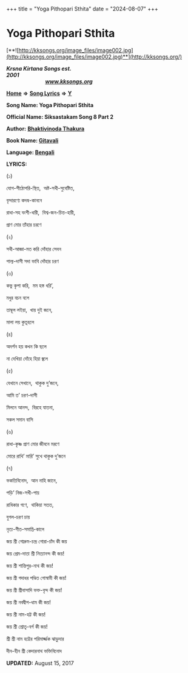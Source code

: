 +++
title = "Yoga Pithopari Sthita"
date = "2024-08-07"
+++

# Yoga Pithopari Sthita
[**![http://kksongs.org/image_files/image002.jpg](http://kksongs.org/image_files/image002.jpg)**](http://kksongs.org/)

**_Krsna Kirtana Songs est. 2001_**                                                                                                                                                 **_www.kksongs.org_**

**[Home](http://kksongs.org/)** **⇒** **[Song Lyrics](http://kksongs.org/lyrics.html)** **⇒** **[Y](http://kksongs.org/songs/song_y.html)**

**Song Name: Yoga Pithopari Sthita**

**Official Name: Siksastakam Song 8 Part 2**

**Author:** [**Bhaktivinoda Thakura**](http://kksongs.org/authors/list/bhaktivinoda.html)

**Book Name: [Gitavali](http://kksongs.org/authors/literature/gitavali.html)**

**Language: [Bengali](http://kksongs.org/language/list/bengali.html)**

**LYRICS:**

(১)

যোগ\-পীঠোপরি\-স্থিত,  অষ্ট\-সখী\-সুবেষ্টিত,

বৃন্দারণ্যে কদম্ব\-কাননে

রাধা\-সহ বংশী\-ধারী,  বিশ্ব\-জন\-চিত্ত\-হারী,

প্রাণ মোর তাঁহার চরণে

(২)

সখী\-আজ্ঞা\-মত করি দোঁহার সেবন

পাল্য\-দাসী সদা ভাবি দোঁহার চরণ

(৩)

কভু কৃপা করি,  মম হস্ত ধরি’,

মধুর বচন বলে

তাম্বূল ল‌ইয়া,  খায় দুই জনে,

মালা লয় কুতূহলে

(৪)

অদর্শন হয় কখন কি ছলে

না দেখিয়া দোঁহে হিয়া জ্বলে

(৫)

যেখানে সেখানে,  থাকুক দু’জনে,

আমি ত’ চরণ\-দাসী

মিলনে আনন্দ,  বিরহে যাতনা,

সকল সমান বাসি

(৬)

রাধা\-কৃষ্ণ প্রাণ মোর জীবনে মরণে

মোরে রাখি’ মারি’ সুখে থাকুক দু’জনে

(৭)

ভকতিবিনোদ,  আন নাহি জানে,

পড়ি’ নিজ\-সখী\-পায়

রাধিকার গণে,  থাকিয়া সতত,

যুগল\-চরণ চায়

নৃত্য\-গীত\-সমাপ্তি\-কালে

জয় শ্রী গোদ্রুম\-চন্দ্র গোরা\-চাঁদ কী জয়

জয় প্রেম\-দাতা শ্রী নিত্যানন্দ কী জয়!

জয় শ্রী শান্তিপুর\-নাথ কী জয়!

জয় শ্রী গদাধর পণ্ডিত গোস্বামী কী জয়!

জয় শ্রী শ্রীবাসাদি ভক্ত\-বৃন্দ কী জয়!

জয় শ্রী নবদ্বীপ\-ধাম কী জয়!

জয় শ্রী নাম\-হট্ট কী জয়!

জয় শ্রী শ্রোতৃ\-বর্গ কী জয়!

শ্রী শ্রী নাম হট্টের পরিমার্জ্জক ঝাড়ুদার

দীন\-হীন শ্রী কেদারনাথ ভক্তিবিনোদ

**UPDATED:** August 15, 2017